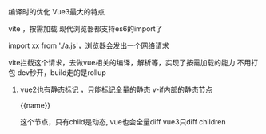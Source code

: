 编译时的优化  Vue3最大的特点


vite ，按需加载
现代浏览器都支持es6的import了

import xx from './a.js'，浏览器会发出一个网络请求

vite拦截这个请求，去做vue相关的编译，解析等，实现了按需加载的能力
不用打包
dev秒开，build走的是rollup


<!-- 
vite原理有啥用
    1. vue3配套的工具，下一代的脚手架工具
    2. 写一个vite，完整的掌握了vue3代码编译的流程（使用层面）
        如果你想做ssr，node段解析.vue -->

<!-- 还可以作为你的第一个私人小项目 ，扩展一下比如支持ts，支持less，发展到github上 -->


1. vue2也有静态标记 ，只能标记全量的静态
    v-if内部的静态节点
    <p id="xx" style="color：red">{{name}}</p>
    这个节点，只有child是动态, vue也会全量diff
    vue3只diff children